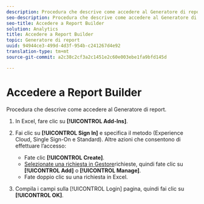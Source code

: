 ```yaml
---
description: Procedura che descrive come accedere al Generatore di report.
seo-description: Procedura che descrive come accedere al Generatore di report.
seo-title: Accedere a Report Builder
solution: Analytics
title: Accedere a Report Builder
topic: Generatore di report
uuid: 94944ce3-499d-4d3f-954b-c241267d4e92
translation-type: tm+mt
source-git-commit: a2c38c2cf3a2c1451e2c60e003ebe1fa9bfd145d

---
```



# Accedere a Report Builder

Procedura che descrive come accedere al Generatore di report.

1. In Excel, fare clic su **[!UICONTROL Add-Ins]**.
1. Fai clic su **[!UICONTROL Sign In]** e specifica il metodo (Experience Cloud, Single Sign-On e Standard). Altre azioni che consentono di effettuare l’accesso:

   * Fate clic **[!UICONTROL Create]**.
   * [Selezionate una richiesta in Gestore](../../../analyze/report-builder/manage-requests/r-arb-manage-requests.md)richieste, quindi fate clic su **[!UICONTROL Add]** o **[!UICONTROL Manage]**.
   * Fate doppio clic su una richiesta in Excel.

1. Compila i campi sulla [!UICONTROL Login] pagina, quindi fai clic su **[!UICONTROL OK]**.

